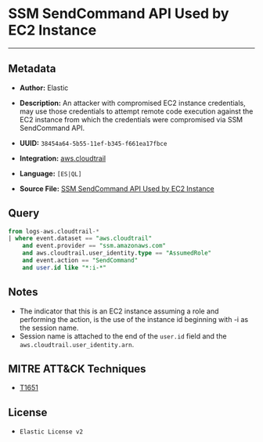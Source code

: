 # SSM SendCommand API Used by EC2 Instance

---

## Metadata

- **Author:** Elastic
- **Description:** An attacker with compromised EC2 instance credentials, may use those credentials to attempt remote code execution against the EC2 instance from which the credentials were compromised via SSM SendCommand API.

- **UUID:** `38454a64-5b55-11ef-b345-f661ea17fbce`
- **Integration:** [aws.cloudtrail](https://docs.elastic.co/integrations/aws/cloudtrail)
- **Language:** `[ES|QL]`
- **Source File:** [SSM SendCommand API Used by EC2 Instance](../queries/ssm_sendcommand_api_used_by_ec2_instance.toml)

## Query

```sql
from logs-aws.cloudtrail-*
| where event.dataset == "aws.cloudtrail"
    and event.provider == "ssm.amazonaws.com"
    and aws.cloudtrail.user_identity.type == "AssumedRole"
    and event.action == "SendCommand"
    and user.id like "*:i-*"
```

## Notes

- The indicator that this is an EC2 instance assuming a role and performing the action, is the use of the instance id beginning with -i as the session name.
- Session name is attached to the end of the `user.id` field and the `aws.cloudtrail.user_identity.arn`.

## MITRE ATT&CK Techniques

- [T1651](https://attack.mitre.org/techniques/T1651)

## License

- `Elastic License v2`
